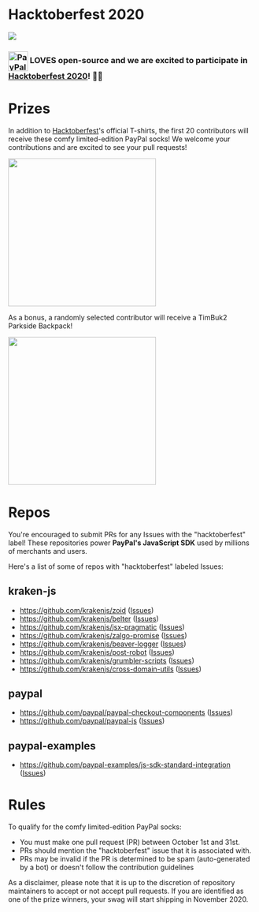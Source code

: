 # Hacktoberfest 2020

<img src="https://hacktoberfest.digitalocean.com/assets/HF-full-logo-b05d5eb32b3f3ecc9b2240526104cf4da3187b8b61963dd9042fdc2536e4a76c.svg">

### <img src="https://dwglogo.com/wp-content/uploads/2016/08/PayPal_Logo_Icon.png" height="40px" alt="PayPal" align="center"> LOVES open-source and we are excited to participate in [Hacktoberfest 2020](https://hacktoberfest.digitalocean.com/)! 🎉🎉

# Prizes

In addition to [Hacktoberfest](https://hacktoberfest.digitalocean.com/)'s official T-shirts, the first 20 contributors will receive these comfy limited-edition PayPal socks! We welcome your contributions and are excited to see your pull requests! 

<img src="https://www.thepaypalshop.com/GetImage.ashx?Path=%7e%2fAssets%2fProductImages%2fPP00-0337-Group.jpg&maintainAspectRatio=true&maxHeight=600&maxWidth=600" height=300 width=300>

As a bonus, a randomly selected contributor will receive a TimBuk2 Parkside Backpack!

<img src="https://www.thepaypalshop.com/GetImage.ashx?Path=%7e%2fAssets%2fProductImages%2fPP00-0283-MWY.jpg&maintainAspectRatio=true&maxHeight=600&maxWidth=600" height=300 width=300>

# Repos
You're encouraged to submit PRs for any Issues with the "hacktoberfest" label! These repositories power **PayPal's JavaScript SDK** used by millions of merchants and users.

Here's a list of some of repos with "hacktoberfest" labeled Issues:

## kraken-js
- https://github.com/krakenjs/zoid ([Issues](https://github.com/krakenjs/zoid/issues?q=is%3Aissue+is%3Aopen+label%3Ahacktoberfest))
- https://github.com/krakenjs/belter ([Issues](https://github.com/krakenjs/belter/issues?q=is%3Aissue+is%3Aopen+label%3Ahacktoberfest))
- https://github.com/krakenjs/jsx-pragmatic ([Issues](https://github.com/krakenjs/jsx-pragmatic/issues?q=is%3Aissue+is%3Aopen+label%3Ahacktoberfest))
- https://github.com/krakenjs/zalgo-promise ([Issues](https://github.com/krakenjs/zalgo-promise/issues?q=is%3Aissue+is%3Aopen+label%3Ahacktoberfest))
- https://github.com/krakenjs/beaver-logger ([Issues](https://github.com/krakenjs/beaver-logger/issues?q=is%3Aissue+is%3Aopen+label%3Ahacktoberfest))
- https://github.com/krakenjs/post-robot ([Issues](https://github.com/krakenjs/post-robot/issues?q=is%3Aissue+is%3Aopen+label%3Ahacktoberfest))
- https://github.com/krakenjs/grumbler-scripts ([Issues](https://github.com/krakenjs/grumbler-scripts/issues?q=is%3Aissue+is%3Aopen+label%3Ahacktoberfest))
- https://github.com/krakenjs/cross-domain-utils ([Issues](https://github.com/krakenjs/cross-domain-utils/issues?q=is%3Aissue+is%3Aopen+label%3Ahacktoberfest))

## paypal
- https://github.com/paypal/paypal-checkout-components ([Issues](https://github.com/paypal/paypal-checkout-components/issues?q=is%3Aissue+is%3Aopen+label%3Ahacktoberfest))
- https://github.com/paypal/paypal-js ([Issues](https://github.com/paypal/paypal-checkout-components/issues?q=is%3Aissue+is%3Aopen+label%3Ahacktoberfest))

## paypal-examples
- https://github.com/paypal-examples/js-sdk-standard-integration ([Issues](https://github.com/paypal-examples/js-sdk-standard-integration/issues?q=is%3Aissue+is%3Aopen+label%3Ahacktoberfest))

# Rules
To qualify for the comfy limited-edition PayPal socks:

* You must make one pull request (PR) between October 1st and 31st.
* PRs should mention the "hacktoberfest" issue that it is associated with.
* PRs may be invalid if the PR is determined to be spam (auto-generated by a bot) or doesn't follow the contribution guidelines

As a disclaimer, please note that it is up to the discretion of repository maintainers to accept or not accept pull requests. If you are identified as one of the prize winners, your swag will start shipping in November 2020.
